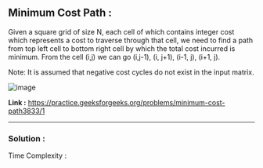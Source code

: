 ## Minimum Cost Path :
Given a square grid of size N, each cell of which contains integer cost which represents a cost to traverse through that cell, we need to find a path from top left cell to bottom right cell by which the total cost incurred is minimum.
From the cell (i,j) we can go (i,j-1), (i, j+1), (i-1, j), (i+1, j). 

Note: It is assumed that negative cost cycles do not exist in the input matrix.

![image](https://user-images.githubusercontent.com/23376002/165238630-5a1bb7f2-3955-4b0e-9cb6-cae9d4c863a9.png)


**Link :** https://practice.geeksforgeeks.org/problems/minimum-cost-path3833/1


-------------------------------------------------------------------------------------------------------------------------------------------------------


### Solution :

Time Complexity :



